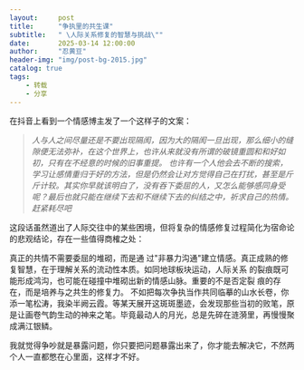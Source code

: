 ```yaml
---
layout:     post
title:      "争执里的共生课"
subtitle:   " \人际关系修复的智慧与挑战\""
date:       2025-03-14 12:00:00
author:     "忍黄豆"
header-img: "img/post-bg-2015.jpg"
catalog: true
tags:
    - 转载
    - 分享
---
```

  在抖音上看到一个情感博主发了一个这样子的文案：

> *人与人之间尽量还是不要出现隔阂，因为大的隔阂一旦出现，那么细小的缝隙便无法弥补，在这个世界上，也许从来就没有所谓的破镜重圆和和好如初，只有在不经意的时候的旧事重提。
> 也许有一个人他会去不断的搜索，学习让感情重归于好的方法，但是仍然会让对方觉得自己在打扰，甚至是斤斤计较。其实你早就该明白了，没有吞下委屈的人，又怎么能够感同身受呢？最后也就只能在继续下去和不继续下去的纠结之中，祈求自己的热情。
> 赶紧耗尽吧*

这段话虽然道出了人际交往中的某些困境，但将复杂的情感修复过程简化为宿命论的悲观结论，存在一些值得商榷之处：

真正的共情不需要委屈的堆砌，而是通 过"非暴力沟通"建立情感。真正成熟的修复智慧，在于理解关系的流动性本质。如同地球板块运动，人际关系 的裂痕既可能形成鸿沟，也可能在碰撞中堆砌出新的情感山脉。重要的不是否定裂 痕的存在，而是培养与之共生的修复力。
不如把每次争执当作共同临摹的山水长卷，你添一笔松涛，我染半阙云霞。等某天展开这斑斑墨迹，会发现那些当初的败笔，原是让画卷气韵生动的神来之笔。毕竟最动人的月光，总是先碎在涟漪里，再慢慢聚成满江银鳞。

我就觉得争吵就是暴露问题，你只要把问题暴露出来了，你才能去解决它，不然两个人一直都憋在心里面，这样才不好。
